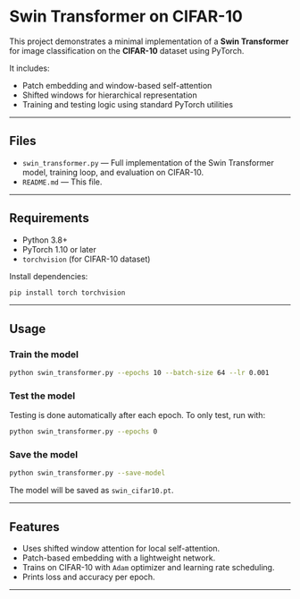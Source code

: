 # Swin Transformer on CIFAR-10

This project demonstrates a minimal implementation of a **Swin Transformer** for image classification on the **CIFAR-10** dataset using PyTorch.

It includes:
- Patch embedding and window-based self-attention
- Shifted windows for hierarchical representation
- Training and testing logic using standard PyTorch utilities

---

## Files

- `swin_transformer.py` — Full implementation of the Swin Transformer model, training loop, and evaluation on CIFAR-10.
- `README.md` — This file.

---

## Requirements

- Python 3.8+
- PyTorch 1.10 or later
- `torchvision` (for CIFAR-10 dataset)

Install dependencies:

```bash
pip install torch torchvision
```

---

## Usage

### Train the model

```bash
python swin_transformer.py --epochs 10 --batch-size 64 --lr 0.001
```

### Test the model

Testing is done automatically after each epoch. To only test, run with:

```bash
python swin_transformer.py --epochs 0
```

### Save the model

```bash
python swin_transformer.py --save-model
```

The model will be saved as `swin_cifar10.pt`.

---

## Features

- Uses shifted window attention for local self-attention.
- Patch-based embedding with a lightweight network.
- Trains on CIFAR-10 with `Adam` optimizer and learning rate scheduling.
- Prints loss and accuracy per epoch.

---

